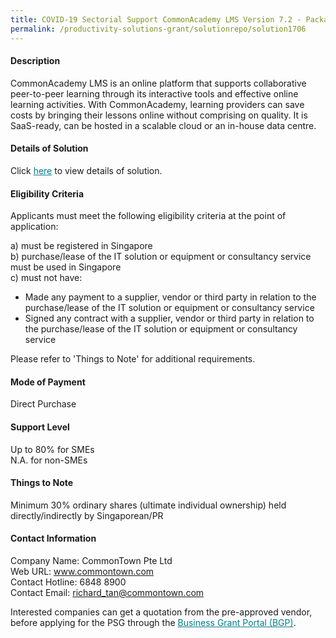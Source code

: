 ```yaml
---
title: COVID-19 Sectorial Support CommonAcademy LMS Version 7.2 - Package (101 to 200 Users)
permalink: /productivity-solutions-grant/solutionrepo/solution1706
---
```


#### Description

CommonAcademy LMS is an online platform that supports collaborative peer-to-peer learning through its interactive tools and effective online learning activities. With CommonAcademy, learning providers can save costs by bringing their lessons online without comprising on quality. It is SaaS-ready, can be hosted in a scalable cloud or an in-house data centre.

#### Details of Solution

Click <a href='https://govassist.gobusiness.gov.sg/images/psg/Desensitised_CommonTown_Annex_3_Part_2.pdf' style='color:#037e8a'>here</a> to view details of solution.

#### Eligibility Criteria

Applicants must meet the following eligibility criteria at the point of application:

a) must be registered in Singapore <br>
b) purchase/lease of the IT solution or equipment or consultancy service must be used in Singapore <br>
c) must not have:
- Made any payment to a supplier, vendor or third party in relation to the purchase/lease of the IT solution or equipment or consultancy service
- Signed any contract with a supplier, vendor or third party in relation to the purchase/lease of the IT solution or equipment or consultancy service

Please refer to 'Things to Note' for additional requirements.

#### Mode of Payment
Direct Purchase

#### Support Level
Up to 80% for SMEs <br>
N.A. for non-SMEs

#### Things to Note
Minimum 30% ordinary shares (ultimate individual ownership) held directly/indirectly by Singaporean/PR

#### Contact Information
Company Name: CommonTown Pte Ltd<br>Web URL: www.commontown.com<br>Contact Hotline: 6848 8900<br>Contact Email:  richard_tan@commontown.com

Interested companies can get a quotation from the pre-approved vendor, before applying for the PSG through the <a target='_blank' style='color:#037e8a' href='https://www.businessgrants.gov.sg/'>Business Grant Portal (BGP)</a>.
